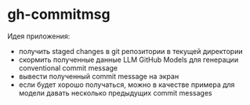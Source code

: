 # gh-commitmsg

Идея приложения:
- получить staged changes в git репозитории в текущей директории
- скормить полученные данные LLM GitHub Models для генерации conventional commit message
- вывести полученный commit message на экран
- если будет хорошо получаться, можно в качестве примера для модели давать несколько предыдущих commit messages